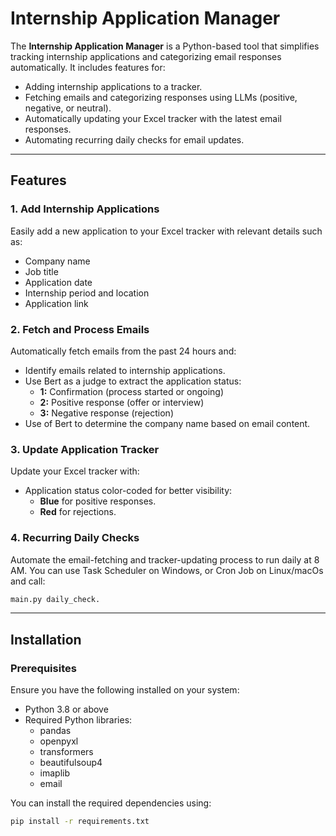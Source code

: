 # Internship Application Manager

The **Internship Application Manager** is a Python-based tool that simplifies tracking internship applications and categorizing email responses automatically. It includes features for:
- Adding internship applications to a tracker.
- Fetching emails and categorizing responses using LLMs (positive, negative, or neutral).
- Automatically updating your Excel tracker with the latest email responses.
- Automating recurring daily checks for email updates.

---

## Features

### 1. Add Internship Applications
Easily add a new application to your Excel tracker with relevant details such as:
- Company name
- Job title
- Application date
- Internship period and location
- Application link

### 2. Fetch and Process Emails
Automatically fetch emails from the past 24 hours and:
- Identify emails related to internship applications.
- Use Bert as a judge to extract the application status:
  - **1:** Confirmation (process started or ongoing)
  - **2:** Positive response (offer or interview)
  - **3:** Negative response (rejection)
- Use of Bert to determine the company name based on email content.

### 3. Update Application Tracker
Update your Excel tracker with:
- Application status color-coded for better visibility:
  - **Blue** for positive responses.
  - **Red** for rejections.

### 4. Recurring Daily Checks
Automate the email-fetching and tracker-updating process to run daily at 8 AM. You can use Task Scheduler on Windows, or Cron Job on Linux/macOs and call: 
```bash
main.py daily_check.
```
---

## Installation

### Prerequisites
Ensure you have the following installed on your system:
- Python 3.8 or above
- Required Python libraries:
  - pandas
  - openpyxl
  - transformers
  - beautifulsoup4
  - imaplib
  - email

You can install the required dependencies using:
```bash
pip install -r requirements.txt
```
